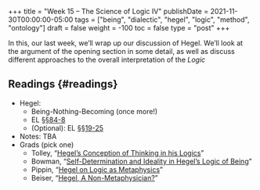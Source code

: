 +++
title = "Week 15 – The Science of Logic IV"
publishDate = 2021-11-30T00:00:00-05:00
tags = ["being", "dialectic", "hegel", "logic", "method", "ontology"]
draft = false
weight = -100
toc = false
type = "post"
+++

In this, our last week, we&rsquo;ll wrap up our discussion of Hegel. We&rsquo;ll look at
the argument of the opening section in some detail, as well as discuss
different approaches to the overall interpretation of the _Logic_


## Readings {#readings}

-   Hegel:
    -   Being-Nothing-Becoming (once more!)
    -   EL [§§84-8](/materials/readings/hegel-el-being.pdf)
    -   (Optional): EL [§§19-25](/materials/readings/hegel-EL-19-25.pdf)
-   Notes: TBA
-   Grads (pick one)
    -   Tolley, &ldquo;[Hegel&rsquo;s Conception of Thinking in his Logics](/materials/readings/tolley-thinking.pdf)&rdquo;
    -   Bowman, &ldquo;[Self-Determination and Ideality in Hegel’s Logic of Being](/materials/readings/bowman-logic-quality.pdf)&rdquo;
    -   Pippin, &ldquo;[Hegel on Logic as Metaphysics](/materials/readings/pippin-logic-metaphysics.pdf)&rdquo;
    -   Beiser, &ldquo;[Hegel, A Non-Metaphysician?](/materials/readings/beiser-hegel-metaphysics.pdf)&rdquo;
